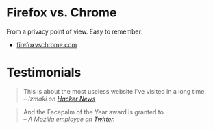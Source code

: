 # Firefox vs. Chrome

From a privacy point of view. Easy to remember:

- [firefoxvschrome.com](https://firefoxvschrome.com/)

# Testimonials

> This is about the most useless website I've visited in a long time.  
> – _Izmaki on [Hacker News](https://archive.is/h2iDt)_

> And the Facepalm of the Year award is granted to...  
> – _A Mozilla employee on [Twitter](https://archive.is/apa1a)._
